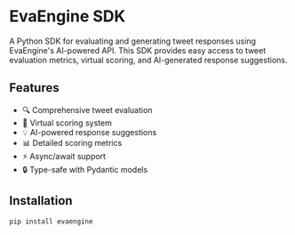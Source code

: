 # EvaEngine SDK

A Python SDK for evaluating and generating tweet responses using EvaEngine's AI-powered API. This SDK provides easy access to tweet evaluation metrics, virtual scoring, and AI-generated response suggestions.

## Features

- 🔍 Comprehensive tweet evaluation
- 🎯 Virtual scoring system
- 💡 AI-powered response suggestions
- 📊 Detailed scoring metrics
- ⚡ Async/await support
- 🔒 Type-safe with Pydantic models

## Installation

```bash
pip install evaengine
```

